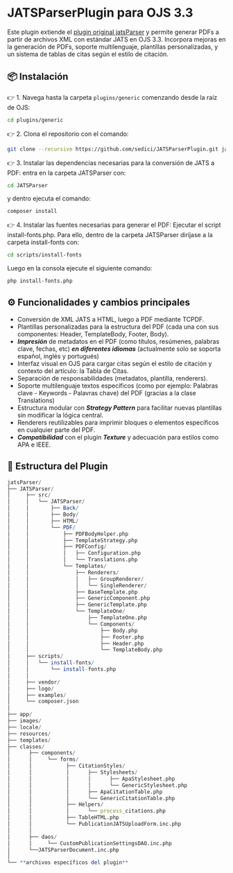 # JATSParserPlugin para OJS 3.3

Este plugin extiende el [plugin original jatsParser](https://github.com/Vitaliy-1) y permite generar PDFs a partir de archivos XML con estándar JATS en OJS 3.3. Incorpora mejoras en la generación de PDFs, soporte multilenguaje, plantillas personalizadas, y un sistema de tablas de citas según el estilo de citación.

## 📦 Instalación

👉 1. Navega hasta la carpeta `plugins/generic` comenzando desde la raíz de OJS:
```bash
cd plugins/generic
```

👉 2. Clona el repositorio con el comando:
```bash
git clone --recursive https://github.com/sedici/JATSParserPlugin.git jatsParser
```

👉 3. Instalar las dependencias necesarias para la conversión de JATS a PDF: entra en la carpeta JATSParser con:
```bash
cd JATSParser
```
y dentro ejecuta el comando:
```bash
composer install
```

👉 4. Instalar las fuentes necesarias para generar el PDF: Ejecutar el script install-fonts.php.
Para ello, dentro de la carpeta JATSParser diríjase a la carpeta install-fonts con:
```bash
cd scripts/install-fonts
```
Luego en la consola ejecute el siguiente comando:
```bash
php install-fonts.php
```

## ⚙️ Funcionalidades y cambios principales

- Conversión de XML JATS a HTML, luego a PDF mediante TCPDF.
- Plantillas personalizadas para la estructura del PDF (cada una con sus componentes: Header, TemplateBody, Footer, Body).
- ***Impresión*** de metadatos en el PDF (como títulos, resúmenes, palabras clave, fechas, etc) ***en diferentes idiomas*** (actualmente solo se soporta español, inglés y portugués) 
- Interfaz visual en OJS para cargar citas según el estilo de citación y contexto del artículo: la Tabla de Citas.
- Separación de responsabilidades (metadatos, plantilla, renderers).
- Soporte multilenguaje textos específicos (como por ejemplo: Palabras clave - Keywords - Palavras chave) del PDF (gracias a la clase Translations)
- Estructura modular con ***Strategy Pattern*** para facilitar nuevas plantillas sin modificar la lógica central.
- Renderers reutilizables para imprimir bloques o elementos específicos en cualquier parte del PDF.
- ***Compatibilidad*** con el plugin ***Texture*** y adecuación para estilos como APA e IEEE.

## 🧱 Estructura del Plugin

```mathematica
jatsParser/
├── JATSParser/
│     ├── src/
│     │   └── JATSParser/
│     │       ├── Back/
│     │       ├── Body/
│     │       ├── HTML/
│     │       └── PDF/
│     │           ├── PDFBodyHelper.php
│     │           ├── TemplateStrategy.php
│     │           ├── PDFConfig/
│     │           │   ├── Configuration.php
│     │           │   └── Translations.php
│     │           └── Templates/
│     │               ├── Renderers/
│     │               │   ├── GroupRenderer/
│     │               │   └── SingleRenderer/
│     │               ├── BaseTemplate.php
│     │               ├── GenericComponent.php
│     │               ├── GenericTemplate.php
│     │               └── TemplateOne/
│     │                   ├── TemplateOne.php
│     │                   └── Components/
│     │                       ├── Body.php
│     │                       ├── Footer.php
│     │                       ├── Header.php
│     │                       └── TemplateBody.php
│     ├── scripts/
│     │   └── install-fonts/
│     │       └── install-fonts.php
│     │    
│     ├── vendor/
│     ├── logo/
│     ├── examples/
│     └── composer.json
│
├── app/
├── images/
├── locale/
├── resources/
├── templates/
├── classes/
│      ├── components/
│      │     └── forms/
│      │           ├── CitationStyles/
│      │           │      ├── Stylesheets/
│      │           │      │      ├── ApaStylesheet.php
│      │           │      │      └── GenericStylesheet.php
│      │           │      ├── ApaCitationTable.php
│      │           │      └── GenericCitationTable.php 
│      │           ├── Helpers/
│      │           │      └── process_citations.php
│      │           ├── TableHTML.php
│      │           └── PublicationJATSUploadForm.inc.php
│      │
│      ├── daos/
│      │     └── CustomPublicationSettingsDAO.inc.php
│      └──JATSParserDocument.inc.php
│
└── **archivos específicos del plugin**
```

